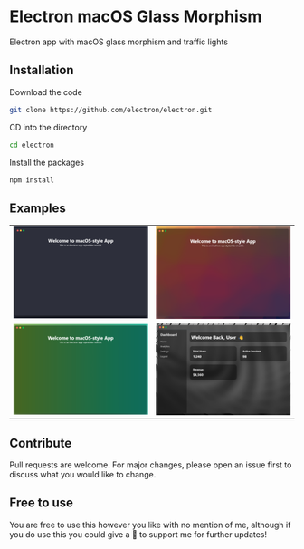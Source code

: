# Electron macOS Glass Morphism

Electron app with macOS glass morphism and traffic lights

## Installation

Download the code

```bash
git clone https://github.com/electron/electron.git
```

CD into the directory

```bash
cd electron
```

Install the packages

```bash
npm install
```

## Examples

<table>
  <tr>
    <td><img src="https://raw.githubusercontent.com/cpiosys/Electron-macOS-Glass-Morphism/refs/heads/main/images/example1.png" width="500"/></td>
    <td><img src="https://github.com/cpiosys/Electron-macOS-Glass-Morphism/blob/main/images/example2.png?raw=true" width="500"/></td>
  </tr>
  <tr>
    <td><img src="https://github.com/cpiosys/Electron-macOS-Glass-Morphism/blob/main/images/example3.png?raw=true" width="500"/></td>
    <td><img src="https://github.com/cpiosys/Electron-macOS-Glass-Morphism/blob/main/images/example4.png?raw=true" width="500"/></td>
  </tr>
</table>

## Contribute

Pull requests are welcome. For major changes, please open an issue first
to discuss what you would like to change.

## Free to use

You are free to use this however you like with no mention of me, although if you do use this you could give a 🌟 to support me for further updates!
